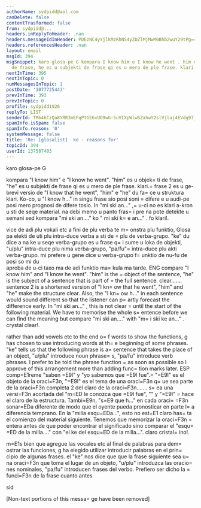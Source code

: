 ```yaml
---
authorName: sydpidd@aol.com
canDelete: false
contentTrasformed: false
from: sydpidd@...
headers.inReplyToHeader: .nan
headers.messageIdInHeader: PDEzNC4yYjlkMzRhNS4yZDZlMjMwM0Bhb2wuY29tPg==
headers.referencesHeader: .nan
layout: email
msgId: 394
msgSnippet: karo glosa-pe G kompara I know him e I know he went . him es u objekti
  de frase, he es u subjekti de frase qi es u mero de ple frase. klari. frase 2 es
nextInTime: 395
nextInTopic: 0
numMessagesInTopic: 1
postDate: '1077725443'
prevInTime: 393
prevInTopic: 0
profile: sydpidd1926
replyTo: LIST
senderId: TM646CzQa8YRR3mEFqPtGE6xUO9wG-SuVIXpWlwSZahwY2slVjlaj4EVdg97jdts6h3WQLMz
spamInfo.isSpam: false
spamInfo.reason: '0'
systemMessage: false
title: 'Re: [glosalist]  ke - reasons for'
topicId: 394
userId: 137587403
---
```


karo glosa-pe
G
 
kompara "I know him" e "I know he went". "him" es u objek=
ti de frase, "he" es 
u subjekti de frase qi es u mero de ple frase. klari.=
 frase 2 es u ge-brevi 
versio de "I know that he went", "him" e "he" du fa=
ce u struktura klari. Ko-co, 
u "I know h..." in singu frase sio posi soni =
difere e u audi-pe posi mero 
prognosi de difere tosio.
In "mi ski an..." ,=
 u-ci no es klari a-kron u sti de seqe material. na debi 
memo u panto fras=
i pre na pote detekte u semani sed  kompara "mi ski an...." ko 
"  mi ski k=
e an..." . fo klari!. 

vice de adi plu vokali etc a fini de plu verba te m=
onstra plu funktio, Glosa 
pa elekti de uti plu  intra-duce verba a sti de =
plu de  verba-grupo. "ke" du 
dice a na ke u seqe  verba-grupo es u frase q=
i sume u loka de objekti, "u/plu" 
intra-duce plu nima verba-grupo, "pa/fu"=
 intra-duce plu akti verba-grupo.
mi prefere u gene dice   u  verba-grupo f=
unktio de nu-fu de posi so mi du  
aproba de u-ci taxo ma de adi funktio ma=
kula ma tarde.
ENG
compare "I know him" and "I know he went". "him" is the =
object of the 
sentence, "he" is the subject of a sentence that is part of =
the full sentence. 
clear....... sentence 2 is a shortened version of "I kn=
ow that he went", "him" and 
"he" make the structure clear. Also, the "I kn=
ow h..." in each sentence would 
sound different so that the listener can p=
artly forecast the difference early.
In "mi ski an..." , this is not clear =
until the start of the following 
material. We have to memorise the whole s=
entence before we can find the meaning but 
compare "mi ski an...." with "m=
i ski ke an..." . crystal clear!. 

rather than add vowels etc to the end o=
f words to show the functions, g has 
chosen to use introducing words at th=
e beginning of some phrases. "ke" tells us 
that the following  phrase is a=
 sentence that takes the place of an object, 
"u/plu" introduce noun phrase=
s, "pa/fu" introduce verb phrases.
I prefer to be told the phrase function =
as soon as possible so I approve of 
this arrangement more than adding func=
tion marks later.
ESP
comp=E1reme "saben =E9l" y "yo sabemos que =E9l fue".=
 "=E9l" es el objeto de la 
oraci=F3n, "=E9l" es el tema de una oraci=F3n q=
ue sea parte de la oraci=F3n completa 2 del 
claro de la oraci=F3n....... s=
ea una versi=F3n acortada del "m=ED le conozca que =E9l 
fue", "" y "=E9l" =
hace el claro de la estructura. Tambi=E9n, "s=E9 que h..." en cada 
oraci=
=F3n sonar=EDa diferente de modo que el oyente pueda pronosticar en parte l=
a 
diferencia temprano. En la "milla esqu=EDa...", esto no est=E1 claro has=
ta el 
comienzo del material siguiente. Tenemos que memorizar la oraci=F3n =
entera antes de 
que poder encontrar el significado sino comparar el "esqu=
=ED de la milla...." 
con "el ke del esqu=ED de la milla...". claro cristal=
ino!.

m=E1s bien que agregue las vocales etc al final de palabras para dem=
ostrar las 
funciones, g ha elegido utilizar introducir palabras en el prin=
cipio de 
algunas frases. el "ke" nos dice que que la frase siguiente sea u=
na oraci=F3n que toma 
el lugar de un objeto, "u/plu" introduzca las oracio=
nes nominales, "pa/fu" 
introducen frases del verbo. Prefiero ser dicho la =
funci=F3n de la frase cuanto 
antes

sid


[Non-text portions of this messa=
ge have been removed]


